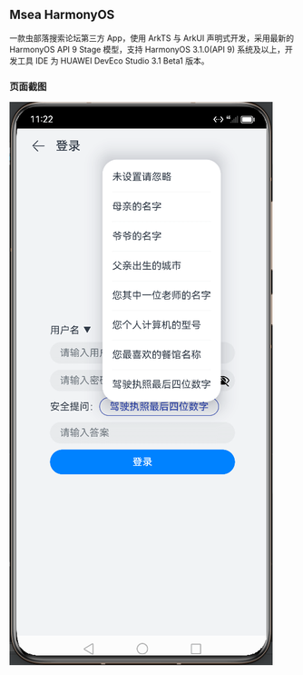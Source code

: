 ## Msea HarmonyOS

一款虫部落搜索论坛第三方 App，使用 ArkTS 与 ArkUI 声明式开发，采用最新的 HarmonyOS API 9 Stage 模型，支持 HarmonyOS 3.1.0(API 9) 系统及以上，开发工具 IDE 为 HUAWEI DevEco Studio 3.1 Beta1 版本。

### 页面截图

![](https://raw.githubusercontent.com/eternaljust/Msea_HarmonyOS/main/assets/snapshot1.png)